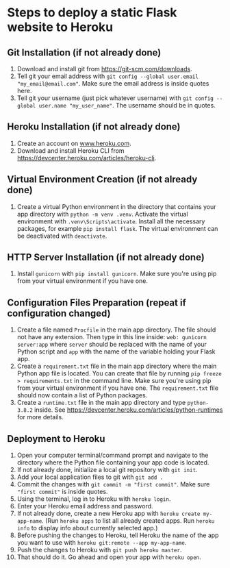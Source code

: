 # Steps to deploy a static Flask website to Heroku

## Git Installation (if not already done)

1. Download and install git from <https://git-scm.com/downloads>.
2. Tell git your email address with `git config --global user.email "my_email@email.com"`. Make sure the email address is inside quotes here.
3. Tell git your username (just pick whatever username) with `git config --global user.name "my_user_name"`. The username should be in quotes.

## Heroku Installation (if not already done)

1. Create an account on www.heroku.com.
2. Download and install Heroku CLI from <https://devcenter.heroku.com/articles/heroku-cli>.

## Virtual Environment Creation (if not already done)

1. Create a virtual Python environment in the directory that contains your app directory with `python -m venv .venv`. Activate the virtual environment with `.venv\Scripts\activate`. Install all the necessary packages, for example `pip install flask`. The virtual environment can be deactivated with `deactivate`.

## HTTP Server Installation (if not already done)

1. Install `gunicorn` with `pip install gunicorn`. Make sure you're using pip from your virtual environment if you have one.

## Configuration Files Preparation (repeat if configuration changed)

1. Create a file named `Procfile` in the main app directory. The file should not have any extension. Then type in this line inside: `web: gunicorn server:app` where `server` should be replaced with the name of your Python script and `app` with the name of the variable holding your Flask app.
2. Create a `requirement.txt` file in the main app directory where the main Python app file is located. You can create that file by running `pip freeze > requirements.txt` in the command line. Make sure you're using pip from your virtual environment if you have one. The `requirement.txt` file should now contain a list of Python packages.
3. Create a `runtime.txt` file in the main app directory and type `python-3.8.2` inside. See <https://devcenter.heroku.com/articles/python-runtimes> for more details.

## Deployment to Heroku

1. Open your computer terminal/command prompt and navigate to the directory where the Python file containing your app code is located.
2. If not already done, initialize a local git repository with `git init`.
3. Add your local application files to git with `git add .`
4. Commit the changes with `git commit -m "first commit"`. Make sure `"first commit"` is inside quotes.
5. Using the terminal, log in to Heroku with `heroku login`.
6. Enter your Heroku email address and password.
7. If not already done, create a new Heroku app with `heroku create my-app-name`. (Run `heroku apps` to list all already created apps. Run `heroku info` to display info about currently selected app.)
8. Before pushing the changes to Heroku, tell Heroku the name of the app you want to use with `heroku git:remote --app my-app-name`.
9. Push the changes to Heroku with `git push heroku master`.
10. That should do it. Go ahead and open your app with `heroku open`.
